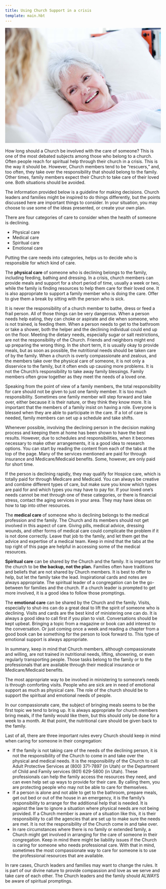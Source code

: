 ```yaml
---
title: Using Church Support in a crisis 
template: main.hbt
---
```


<img  src="images/church.jpg" alt="Church Support" id="church">
<div class="text-paragraph contentDiv">
<p>
How long should a Church be involved with the care of someone? This is one of the most debated subjects among those who belong to a church.  Often people reach for spiritual help through their church in a crisis.  This is the way it should be. However, Church members tend to be “rescuers,” and, too often, they take over the responsibility that should belong to the family. Other times, family members expect their Church to take care of their loved one.  Both situations should be avoided. 
</p>
<p>
The information provided below is a guideline for making decisions. Church leaders and families might be inspired to do things differently, but the points discussed here are important things to consider.  In your situation, you may choose to use some of the ideas presented, or create your own plan.
</p>
<p>There are four categories of care to consider when the health of someone is declining. 
<ul>
<li>Physical care</li>
<li>Medical care</li>
<li>Spiritual care</li>
<li>Emotional care</li>
</ul>
</p>
<p>Putting the care needs into categories, helps us to decide who is responsible for which kind of care.</p>
<p>The <strong class="underline">physical care</strong> of someone who is declining belongs to the family, including feeding, bathing and dressing.  In a crisis, church members can provide meals and support for a short period of time, usually a week or two, while the family is finding resources to help them care for their loved one. It is also appropriate to support a family member who is doing the care.  Offer to give them a break by sitting with the person who is sick. </p>
<p>     It is never the responsibility of a church member to bathe, dress or feed a frail person.  All of those things can be very dangerous.  When a person needs help eating, they can choke or aspirate and die when someone, who is not trained, is feeding them.  When a person needs to get to the bathroom or take a shower, both the helper and the declining individual could end up on the floor. Meeting the dietary needs, especially sugar or salt restrictions, are not the responsibility of the Church. Friends and neighbors might end up preparing the wrong thing. In the short term, it is usually okay to provide meals, but as soon as possible, the nutritional needs should be taken care of by the family. When a church is overly compassionate and zealous, and the members take over the physical care of someone, it is not only a disservice to the family, but it often ends up causing more problems. It is not the Church’s responsibility to take away family blessings.  Family members often grow together as they meet the needs of a loved one.   </p>
<p>Speaking from the point of view of a family members, the total responsibility for care should not be given to just one family member.  It is too much responsibility. Sometimes one family member will step forward and take over, either because it is their nature, or they think they know more.  It is important that the members of a family insist on having a role. Everyone is blessed when they are able to participate in the care. If a lot of care is needed, family members can set up a schedule and take shifts.     </p>
<p>Whenever possible, involving the declining person in the decision making process and keeping them at home has been shown to have the best results. However, due to schedules and responsibilities, when it becomes necessary to make other arrangements, it is a good idea to research options.  You can start by reading the content from each of the tabs at the top of the page.  Many of the services mentioned are paid for through insurance and Medicare/Medicaid benefits.  Some, however, are only paid for short time. </p>
<p>If the person is declining rapidly, they may qualify for Hospice care, which is totally paid for through Medicare and Medicaid. You can always be creative and combine different types of care, but make sure you know which types are paid for and which types you may have to pay for. If your loved one’s needs cannot be met through one of these categories, or there is financial stress, contact the aging services in your area.  They may have ideas on how to tap into other resources.</p>
<p>The <strong class="underline">medical care</strong> of someone who is declining belongs to the medical profession and the family.  The Church and its members should not get involved in this aspect of care.  Giving pills, medical advice, dressing wounds, and other forms of medical care could complicate the problem if it is not done correctly.  Leave that job to the family, and let them get the advice and expertise of a medical team.  Keep in mind that the tabs at the top right of this page are helpful in accessing some of the medical resources. </p>
<p><strong class="underline">Spiritual care</strong> can be shared by the Church and the family. It is important for the church to be <strong>the backup, not the plan.</strong>  Families often have traditions and beliefs that are not shared by Church members.  It is best to offer to help, but let the family take the lead.  Inspirational cards and notes are always appropriate.  The spiritual leader of a congregation can be the go-between for families and the church.  If a church leader is prompted to get more involved, it is a good idea to follow those promptings.</p>
<p>The <strong class="underline">emotional care</strong> can be shared by the Church and the family. Visits, especially to shut-ins can do a great deal to lift the spirit of someone who is declining.  Visits and cards are the best kind of ministering one can do.  It is always a good idea to call first if you plan to visit.  Conversations should be kept upbeat.  Bringing a topic from a magazine or book can add interest to the conversation.  Or just coming once a week and reading a chapter from a good book can be something for the person to look forward to.  This type of emotional support is always appropriate.</p>
<p>In summary, keep in mind that Church members, although compassionate and willing, are not trained in nutritional needs, lifting, showering, or even regularly transporting people. Those tasks belong to the family or to the professionals that are available through their medical insurance or Medicare/Medicaid benefits.  </p>
<p>     The most appropriate way to be involved in ministering to someone’s needs is through comforting visits.  People who are sick are in need of emotional support as much as physical care.  The role of the church should be to support the spiritual and emotional needs of people. </p>
<p>     In our compassionate care, the subject of bringing meals seems to be the first topic we tend to bring up.  It is always appropriate for church members bring meals, if the family would like them, but this should only be done for a week to a month. At that point, the nutritional care should be given back to the family. </p>
<p>     Last of all, there are three important rules every Church should keep in mind when caring for someone in their congregation:
<ul>
<li>If the family is not taking care of the needs of the declining person, it is not the responsibility of the Church to come in and take over the physical and medical needs.  It is the responsibility of the Church to call Adult Protective Services at (800) 371-7897 (in Utah) or the Department of Child and Family services (801) 629-5800 (in Utah). These professionals can help the family access the resources they need, and can even help set up ways to provide for their care. By calling them, you are protecting people who may not be able to care for themselves.</li>
<li>If a person is alone and not able to get to the bathroom, prepare meals, get out bed or out of the house in an emergency, it is the family’s responsibility to arrange for the additional help that is needed.  It is against the law to ignore a situation where physical needs are not being provided. If a Church member is aware of a situation like this, it is their responsibility to call the agencies that are set up to make sure the needs are met.  It is not the responsibility of the Church come in and take over.</li>
<li>In rare circumstances where there is no family or extended family, a Church might get involved in arranging for the care of someone in their congregation.  Keep in mind there might be liability issues if the Church is caring for someone who needs professional care. With that in mind, sometimes the most compassionate way to care for someone is to use the professional resources that are available. </li>
</ul></p>
<p>     In rare cases, Church leaders and families may want to change the rules.  It is part of our divine nature to provide compassion and love as we serve and take care of each other. The Church leaders and the family should ALWAYS be aware of spiritual promptings.  </p>
</div>
